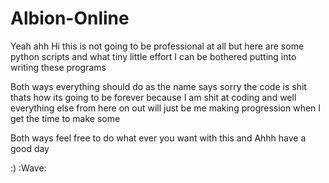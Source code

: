 # Albion-Online
Yeah ahh Hi this is not going to be professional at all but here are some python scripts and what tiny little effort I can be bothered putting into writing these programs

Both ways everything should do as the name says sorry the code is shit thats how its going to be forever because I am shit at coding and well everything else from here on out will just be me making progression when I get the time to make some 

Both ways feel free to do what ever you want with this and Ahhh have a good day

:) :Wave:
